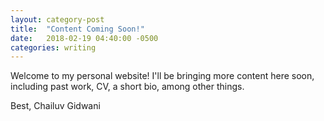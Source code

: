 ```yaml
---
layout: category-post
title:  "Content Coming Soon!"
date:   2018-02-19 04:40:00 -0500
categories: writing
---
```

Welcome to my personal website! I'll be bringing more content here soon, including past work, CV, a short bio, among other things. 

Best,
Chailuv Gidwani

[jekyll-docs]: http://jekyllrb.com/docs/home
[jekyll-gh]:   https://github.com/jekyll/jekyll
[jekyll-talk]: https://talk.jekyllrb.com/
